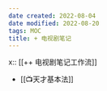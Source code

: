 ```yaml
---
date created: 2022-08-04
date modified: 2022-08-20
tags: MOC
title: + 电视剧笔记
---
```


x:: [[++ 电视剧笔记工作流]]

- [[📺天才基本法]]
